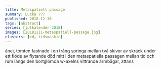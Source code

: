 ```yaml
---
title: Metaspatiell passage
summary: Lucka ???
published: 2018-12-16
tags: [abstract]
series: [julkalender-2018]
images: [20181211-metaspatiell-passage.jpg]
clusters: [cd, tidsmaskin]
---
```


ånej, tomten fastnade i en trång springa mellan två skivor av skräck under ett flöde av flytande död mitt i den metaspatiella passagen mellan tid och rum längs den bortglömda w-axelns vittrande armbågar, attans
